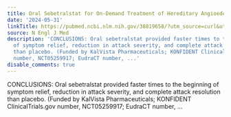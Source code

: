 ```yaml
---
title: Oral Sebetralstat for On-Demand Treatment of Hereditary Angioedema Attacks
date: '2024-05-31'
linkTitle: https://pubmed.ncbi.nlm.nih.gov/38819658/?utm_source=curl&utm_medium=rss&utm_campaign=pubmed-2&utm_content=1LIK-026Y9bjRE4xDQ231BSa89BnY4O2Rfi-9WXQd8C31C6cqE&fc=20211015124055&ff=20240531182133&v=2.18.0.post9+e462414
source: N Engl J Med
description: 'CONCLUSIONS: Oral sebetralstat provided faster times to the beginning
  of symptom relief, reduction in attack severity, and complete attack resolution
  than placebo. (Funded by KalVista Pharmaceuticals; KONFIDENT ClinicalTrials.gov
  number, NCT05259917; EudraCT number, ...'
disable_comments: true
---
```

CONCLUSIONS: Oral sebetralstat provided faster times to the beginning of symptom relief, reduction in attack severity, and complete attack resolution than placebo. (Funded by KalVista Pharmaceuticals; KONFIDENT ClinicalTrials.gov number, NCT05259917; EudraCT number, ...